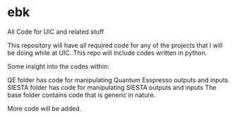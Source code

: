 # ebk
All Code for UIC and related stuff

This repository will have all required code for any of the projects that I will be doing while at UIC. This repo will include
codes written in python.

Some insight into the codes within:

QE folder has code for manipulating Quantum Esspresso outputs and inputs
SIESTA folder has code for manipulating SIESTA outputs and inputs
The base folder contains code that is generic in nature.

More code will be added.